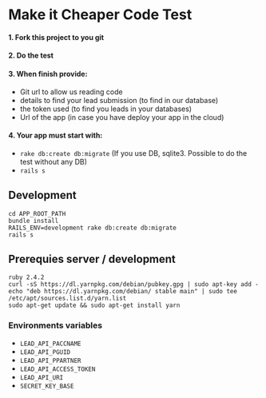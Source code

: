# Make it Cheaper Code Test

#### 1. Fork this project to you git
#### 2. Do the test

#### 3. When finish provide:
- Git url to allow us reading code
- details to find your lead submission (to find in our database)
- the token used (to find you leads in your databases)
- Url of the app (in case you have deploy your app in the cloud)

#### 4. Your app must start with:
- `rake db:create db:migrate` (If you use DB, sqlite3. Possible to do the test without any DB)
- `rails s`

## Development
    cd APP_ROOT_PATH
    bundle install
    RAILS_ENV=development rake db:create db:migrate
    rails s

## Prerequies server / development
    ruby 2.4.2
    curl -sS https://dl.yarnpkg.com/debian/pubkey.gpg | sudo apt-key add -
    echo "deb https://dl.yarnpkg.com/debian/ stable main" | sudo tee /etc/apt/sources.list.d/yarn.list
    sudo apt-get update && sudo apt-get install yarn

### Environments variables

- `LEAD_API_PACCNAME`
- `LEAD_API_PGUID`
- `LEAD_API_PPARTNER`
- `LEAD_API_ACCESS_TOKEN`
- `LEAD_API_URI`
- `SECRET_KEY_BASE`

